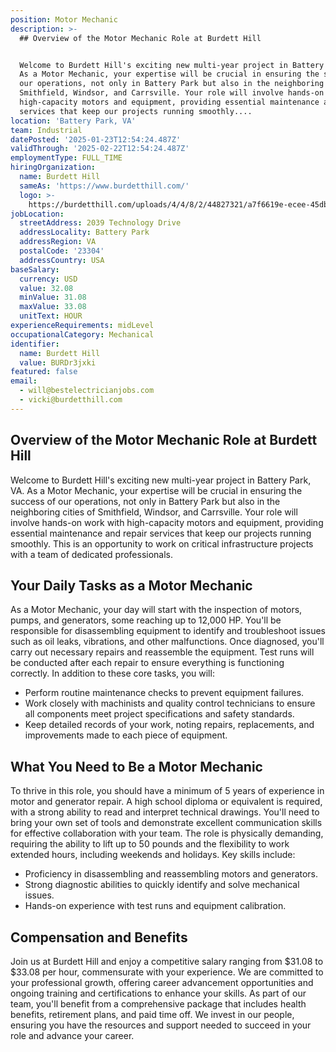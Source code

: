 ```yaml
---
position: Motor Mechanic
description: >-
  ## Overview of the Motor Mechanic Role at Burdett Hill


  Welcome to Burdett Hill's exciting new multi-year project in Battery Park, VA.
  As a Motor Mechanic, your expertise will be crucial in ensuring the success of
  our operations, not only in Battery Park but also in the neighboring cities of
  Smithfield, Windsor, and Carrsville. Your role will involve hands-on work with
  high-capacity motors and equipment, providing essential maintenance and repair
  services that keep our projects running smoothly....
location: 'Battery Park, VA'
team: Industrial
datePosted: '2025-01-23T12:54:24.487Z'
validThrough: '2025-02-22T12:54:24.487Z'
employmentType: FULL_TIME
hiringOrganization:
  name: Burdett Hill
  sameAs: 'https://www.burdetthill.com/'
  logo: >-
    https://burdetthill.com/uploads/4/4/8/2/44827321/a7f6619e-ecee-45db-ac13-7b1bffe6602c-4-5005-c.jpeg
jobLocation:
  streetAddress: 2039 Technology Drive
  addressLocality: Battery Park
  addressRegion: VA
  postalCode: '23304'
  addressCountry: USA
baseSalary:
  currency: USD
  value: 32.08
  minValue: 31.08
  maxValue: 33.08
  unitText: HOUR
experienceRequirements: midLevel
occupationalCategory: Mechanical
identifier:
  name: Burdett Hill
  value: BURDr3jxki
featured: false
email:
  - will@bestelectricianjobs.com
  - vicki@burdetthill.com
---
```




## Overview of the Motor Mechanic Role at Burdett Hill

Welcome to Burdett Hill's exciting new multi-year project in Battery Park, VA. As a Motor Mechanic, your expertise will be crucial in ensuring the success of our operations, not only in Battery Park but also in the neighboring cities of Smithfield, Windsor, and Carrsville. Your role will involve hands-on work with high-capacity motors and equipment, providing essential maintenance and repair services that keep our projects running smoothly. This is an opportunity to work on critical infrastructure projects with a team of dedicated professionals.

## Your Daily Tasks as a Motor Mechanic

As a Motor Mechanic, your day will start with the inspection of motors, pumps, and generators, some reaching up to 12,000 HP. You'll be responsible for disassembling equipment to identify and troubleshoot issues such as oil leaks, vibrations, and other malfunctions. Once diagnosed, you'll carry out necessary repairs and reassemble the equipment. Test runs will be conducted after each repair to ensure everything is functioning correctly. In addition to these core tasks, you will:

- Perform routine maintenance checks to prevent equipment failures.
- Work closely with machinists and quality control technicians to ensure all components meet project specifications and safety standards.
- Keep detailed records of your work, noting repairs, replacements, and improvements made to each piece of equipment.

## What You Need to Be a Motor Mechanic

To thrive in this role, you should have a minimum of 5 years of experience in motor and generator repair. A high school diploma or equivalent is required, with a strong ability to read and interpret technical drawings. You'll need to bring your own set of tools and demonstrate excellent communication skills for effective collaboration with your team. The role is physically demanding, requiring the ability to lift up to 50 pounds and the flexibility to work extended hours, including weekends and holidays. Key skills include:

- Proficiency in disassembling and reassembling motors and generators.
- Strong diagnostic abilities to quickly identify and solve mechanical issues.
- Hands-on experience with test runs and equipment calibration.

## Compensation and Benefits

Join us at Burdett Hill and enjoy a competitive salary ranging from $31.08 to $33.08 per hour, commensurate with your experience. We are committed to your professional growth, offering career advancement opportunities and ongoing training and certifications to enhance your skills. As part of our team, you'll benefit from a comprehensive package that includes health benefits, retirement plans, and paid time off. We invest in our people, ensuring you have the resources and support needed to succeed in your role and advance your career.